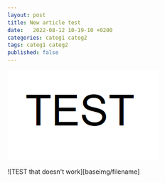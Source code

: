 ```yaml
---
layout: post
title: New article test
date:   2022-08-12 10-19-10 +0200
categories: categ1 categ2
tags: categ1 categ2
published: false
---
```


![TEST that works][wholepath]   

![TEST that doesn't work][baseimg/filename]


[wholepath]: ../assets/img/2022-08-12/test.png
[baseimg]: ../assets/img/2022-08-12/
[filename]: test.png






